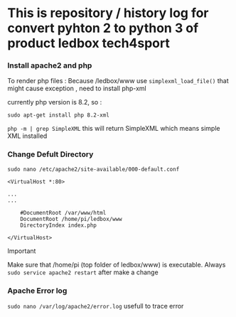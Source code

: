 # This is repository / history log for convert pyhton 2 to python 3 of product ledbox tech4sport

### Install apache2 and php
To render php files :
Because /ledbox/www use `simplexml_load_file()` that might cause exception , need to install php-xml

currently php version is 8.2, so :

`sudo apt-get install php 8.2-xml`

`php -m | grep SimpleXML`
this will return SimpleXML which means simple XML installed

### Change Defult Directory
`sudo nano /etc/apache2/site-available/000-default.conf`
```
<VirtualHost *:80>

...
...

    #DocumentRoot /var/www/html
    DocumentRoot /home/pi/ledbox/www
    DirectoryIndex index.php

</VirtualHost>
```
> [!IMPORTANT]
> Make sure that /home/pi (top folder of ledbox/www) is executable.
> Always `sudo service apache2 restart` after make a change


### Apache Error log
`sudo nano /var/log/apache2/error.log` usefull to trace error 


